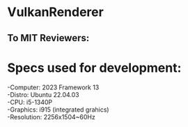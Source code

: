 # VulkanRenderer

## To MIT Reviewers:  
###




# Specs used for development:  
  -Computer: 2023 Framework 13  
  -Distro: Ubuntu 22.04.03  
  -CPU: i5-1340P  
  -Graphics: i915 (integrated grahics)  
  -Resolution: 2256x1504~60Hz  
